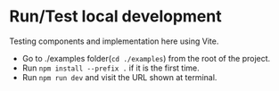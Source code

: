 # Run/Test local development

Testing components and implementation here using Vite.  


- Go to ./examples folder(`cd ./examples`) from the root of the project.
- Run `npm install --prefix .` if it is the first time.
- Run `npm run dev` and visit the URL shown at terminal.

